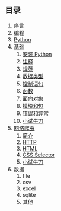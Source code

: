 ## 目录 ##

1. 序言
2. 编程
3. [Python](python.md)
4. [基础](base/README.md)
	1. [安装 Python](base/installation.md)
	2. [注释](base/comment.md)
	3. [规范](base/style.md)
	4. [数据类型](base/datatype.md)
	5. [控制语句](base/flow.md)
	6. [函数](base/function.md)
	7. [面向对象](base/object.md)
	8. [模块和包](base/package.md)
	9. [错误和异常](base/error.md)
	10. [小试牛刀](base/doit.md)
5. [网络爬虫](spider/README.md)
	1. [简介](spider/introduction.md)
	2. [HTTP](spider/http.md)
	3. [HTML](spider/html.md)
	4. [CSS Selector](spider/cssselector.md)
	5. [小试牛刀](spider/doit.md)
6. 数据
	1. file
	2. csv
	3. excel
	4. sqlite
	5. 其他
